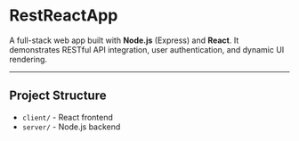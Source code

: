 # RestReactApp

A full-stack web app built with **Node.js** (Express) and **React**. It demonstrates RESTful API integration, user authentication, and dynamic UI rendering.

---

## Project Structure

- `client/` - React frontend  
- `server/` - Node.js backend
